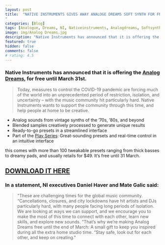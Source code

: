 ```yaml
---
layout: post
title:  "NATIVE INSTRUMENTS GIVES AWAY ANALOGE DREAMS SOFT SYNTH FOR FREE (until March 31st)
"
categories: [Blog]
tags: [Analogue, Dreams, NI, Nativeinstruments, Analogdreams, Softsynth, Coronavirus, Free]
image: img/Analog Dreams.jpg
description: "Native Instruments has announced that it is offering the Kontakt Play Series Instruments, Analog Dreams, for free until March 31st, saying:"
featured: true
hidden: false
comments: false
# rating: 4.5
---
```


### Native Instruments has announced that it is offering the [Analog Dreams](https://www.native-instruments.com/en/products/komplete/play-series/analog-dreams/?sscid=31k4_ighpw), for free until March 31st.

> Today, measures to control the COVID-19 pandemic are forcing much of the world into an unprecedented period of restriction, isolation, and uncertainty – with the music community hit particularly hard. Native Instruments wants to support the community through this time, and help people at home to be creative.

* Analog sounds from vintage synths of the ’70s, ’80s, and beyond
* Blended samples creatively processed to generate unique results
* Ready-to-go presets in a streamlined interface
* Part of the [Play Series](https://www.native-instruments.com/en/catalog/komplete/play-series/): Great-sounding presets and real-time control in an intuitive interface

this comes with more than 100 tweakable presets ranging from thick basses to dreamy pads, and usually retails for $49. It’s free until 31 March.

## [DOWNLOAD IT HERE](https://www.native-instruments.com/en/products/komplete/play-series/analog-dreams/?sscid=31k4_ighpw)

### In a statement, NI executives Daniel Haver and Mate Galic said:

> "These are challenging times for the global music community. 
“Cancellations, closures, and city lockdowns have hit artists and DJs particularly hard, with many people facing long periods of isolation. We are looking at ways we can support, and we encourage you to make the most of this time to connect with each other, learn new skills, and explore new sounds.
“That’s why we’re making Analog Dreams free until the end of March: A small gift to keep you inspired during all the extra home studio time. 
“Stay safe, look out for each other, and keep on creating."